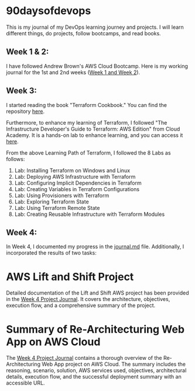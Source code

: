 # 90daysofdevops

This is my journal of my DevOps learning journey and projects. I will learn different things, do projects, follow bootcamps, and read books.

## Week 1 & 2:

I have followed Andrew Brown's AWS Cloud Bootcamp. Here is my working journal for the 1st and 2nd weeks ([Week 1 and Week 2](https://github.com/sumamazaeem/aws-bootcamp-cruddur-2023)).

## Week 3:

I started reading the book "Terraform Cookbook." You can find the repository [here](https://github.com/sumamazaeem/Terraformcookbook).

Furthermore, to enhance my learning of Terraform, I followed "The Infrastructure Developer's Guide to Terraform: AWS Edition" from Cloud Academy. It is a hands-on lab to enhance learning, and you can access it [here](https://cloudacademy.com/learning-paths/terraform-on-aws-1-2377/).

From the above Learning Path of Terraform, I followed the 8 Labs as follows:

1. Lab: Installing Terraform on Windows and Linux
2. Lab: Deploying AWS Infrastructure with Terraform
3. Lab: Configuring Implicit Dependencies in Terraform
4. Lab: Creating Variables in Terraform Configurations
5. Lab: Using Provisioners with Terraform
6. Lab: Exploring Terraform State
7. Lab: Using Terraform Remote State
8. Lab: Creating Reusable Infrastructure with Terraform Modules

## Week 4:

In Week 4, I documented my progress in the [journal.md](week4/journal.md) file. Additionally, I incorporated the results of two tasks:

# AWS Lift and Shift Project

Detailed documentation of the Lift and Shift AWS project has been provided in the [Week 4 Project Journal](week4/journal.md). It covers the architecture, objectives, execution flow, and a comprehensive summary of the project.

# Summary of Re-Architecturing Web App on AWS Cloud

The [Week 4 Project Journal](week4/journal.md) contains a thorough overview of the Re-Architecturing Web App project on AWS Cloud. The summary includes the reasoning, scenario, solution, AWS services used, objectives, architectural details, execution flow, and the successful deployment summary with an accessible URL.
